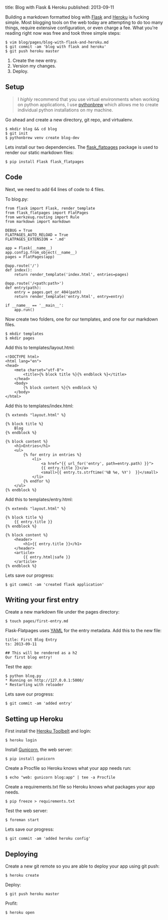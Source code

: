 title: Blog with Flask & Heroku
published: 2013-09-11

Building a markdown formatted blog with
[Flask](http://flask.pocoo.org/) and 
[Heroku](https://www.heroku.com/) is fucking simple.
Most blogging tools on the web today
are attempting to do too many things, require extensive configuration,
or even charge a fee. What you're reading right now was free and took
three simple steps:

    $ vim blog/pages/blog-with-flask-and-heroku.md
    $ git commit -am 'blog with flask and heroku'
    $ git push heroku master

1. Create the new entry.
2. Version my changes.
3. Deploy.

## Setup

> I *highly* recommend that you use virtual environments when working on
> python applications, I use
> [pythonbrew](https://github.com/utahta/pythonbrew) which allows
> me to create individual python installations on my machine.

Go ahead and create a new directory, git repo, and virtualenv.

    $ mkdir blog && cd blog
    $ git init
    $ pythonbrew venv create blog-dev

Lets install our two dependencies. The
[flask_flatpages](http://pythonhosted.org/Flask-FlatPages/) package
is used to render our static markdown files:

    $ pip install Flask flask_flatpages

## Code

Next, we need to add 64 lines of code to 4 files.

To blog.py:

    from flask import Flask, render_template
    from flask_flatpages import FlatPages
    from werkzeug.routing import Rule
    from markdown import markdown

    DEBUG = True
    FLATPAGES_AUTO_RELOAD = True
    FLATPAGES_EXTENSION = '.md'

    app = Flask(__name__)
    app.config.from_object(__name__)
    pages = FlatPages(app)

    @app.route('/')
    def index():
        return render_template('index.html', entries=pages)

    @app.route('/<path:path>')
    def entry(path):
        entry = pages.get_or_404(path)
        return render_template('entry.html', entry=entry)

    if __name__ == '__main__':
        app.run()

Now create two folders, one for our templates, and one for our markdown files.

    $ mkdir templates
    $ mkdir pages

Add this to templates/layout.html:

    <!DOCTYPE html>
    <html lang="en">
    <head>
        <meta charset="utf-8">
            <title>{% block title %}{% endblock %}</title>
        </head>
        <body>
            {% block content %}{% endblock %}
        </body>
    </html>

Add this to templates/index.html:

    {% extends "layout.html" %}

    {% block title %}
        Blog
    {% endblock %}

    {% block content %}
        <h1>Entries</h1>
        <ul>
            {% for entry in entries %}
                <li>
                    <a href="{{ url_for('entry', path=entry.path) }}">
                    {{ entry.title }}</a>
                    <small>{{ entry.ts.strftime('%B %e, %Y')  }}</small>
                </li>
            {% endfor %}
        </ul>
    {% endblock %}

Add this to templates/entry.html:

    {% extends "layout.html" %}

    {% block title %}
        {{ entry.title }}
    {% endblock %}

    {% block content %}
        <header>
            <h1>{{ entry.title }}</h1>
        </header>
        <article>
            {{ entry.html|safe }}
        </article>
    {% endblock %}

Lets save our progress:

    $ git commit -am 'created flask application'

## Writing your first entry

Create a new markdown file under the pages directory:

    $ touch pages/first-entry.md

Flask-Flatpages uses [YAML](http://yaml.org/) for the entry
metadata. Add this to the new file:

    title: First Blog Entry
    ts: 2013-09-11

    ## This will be rendered as a h2
    Our first blog entry!

Test the app:

    $ python blog.py
    * Running on http://127.0.0.1:5000/
    * Restarting with reloader

Lets save our progress:

    $ git commit -am 'added entry'

## Setting up Heroku

First install the [Heroku Toolbelt](https://toolbelt.heroku.com/) and login:

    $ heroku login

Install [Gunicorn](http://gunicorn.org/), the web server:

    $ pip install gunicorn

Create a Procfile so Heroku knows what your app needs run:

    $ echo "web: gunicorn blog:app" | tee -a Procfile

Create a requirements.txt file so Heroku knows what packages your app needs.

    $ pip freeze > requirements.txt

Test the web server:

    $ foreman start

Lets save our progress:

    $ git commit -am 'added heroku config'

## Deploying

Create a new git remote so you are able to deploy your app using git push:

    $ heroku create

Deploy:

    $ git push heroku master

Profit:

    $ heroku open
